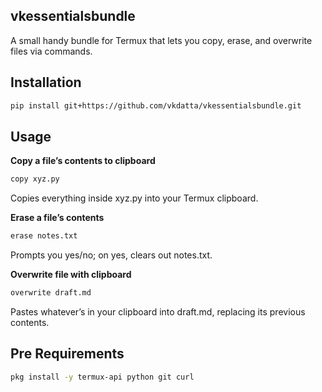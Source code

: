## vkessentialsbundle

A small handy bundle for Termux that lets you copy, erase, and overwrite files via commands. 

## Installation

```bash
pip install git+https://github.com/vkdatta/vkessentialsbundle.git
```

## Usage

__Copy a file’s contents to clipboard__

```bash
copy xyz.py
```
Copies everything inside xyz.py into your Termux clipboard.

__Erase a file’s contents__

```bash
erase notes.txt
```
Prompts you yes/no; on yes, clears out notes.txt.

__Overwrite file with clipboard__

```bash
overwrite draft.md
```
Pastes whatever’s in your clipboard into draft.md, replacing its previous contents.

## Pre Requirements

```bash
pkg install -y termux-api python git curl
```
